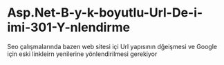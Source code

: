 # Asp.Net-B-y-k-boyutlu-Url-De-i-imi-301-Y-nlendirme
Seo çalışmalarında bazen web sitesi içi Url yapısının dğeişmesi ve Google için eski linkleirn yenilerine yönlendirilmesi gerekiyor
